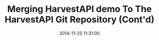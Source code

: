 ---
layout: post
title:  "Merging HarvestAPI demo To The HarvestAPI Git Repository (Cont'd)"
date:   2014-11-25 11:31:00
categories: jekyll update
---